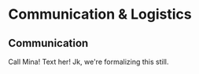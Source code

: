 # Communication & Logistics

## Communication
Call Mina! Text her!
Jk, we're formalizing this still.
